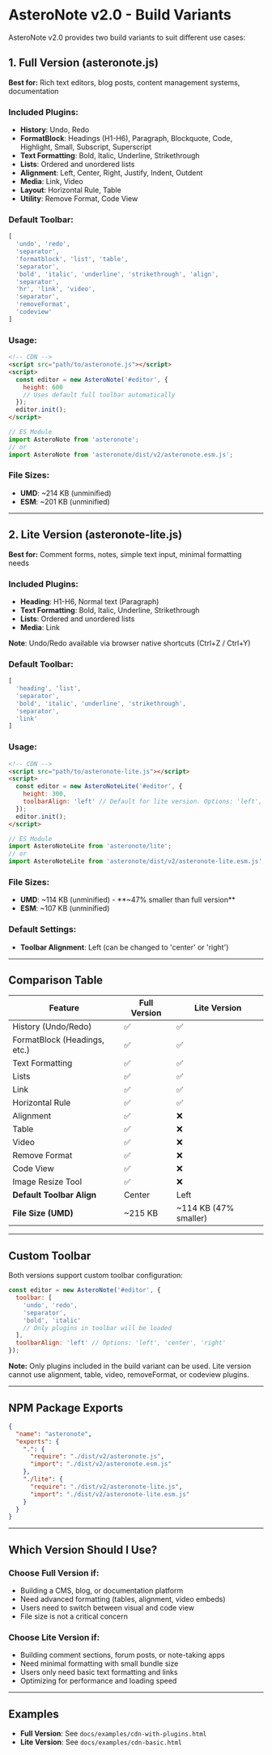 # AsteroNote v2.0 - Build Variants

AsteroNote v2.0 provides two build variants to suit different use cases:

## 1. Full Version (asteronote.js)

**Best for:** Rich text editors, blog posts, content management systems, documentation

### Included Plugins:
- **History**: Undo, Redo
- **FormatBlock**: Headings (H1-H6), Paragraph, Blockquote, Code, Highlight, Small, Subscript, Superscript
- **Text Formatting**: Bold, Italic, Underline, Strikethrough
- **Lists**: Ordered and unordered lists
- **Alignment**: Left, Center, Right, Justify, Indent, Outdent
- **Media**: Link, Video
- **Layout**: Horizontal Rule, Table
- **Utility**: Remove Format, Code View

### Default Toolbar:
```javascript
[
  'undo', 'redo',
  'separator',
  'formatblock', 'list', 'table',
  'separator',
  'bold', 'italic', 'underline', 'strikethrough', 'align',
  'separator',
  'hr', 'link', 'video',
  'separator',
  'removeFormat',
  'codeview'
]
```

### Usage:
```html
<!-- CDN -->
<script src="path/to/asteronote.js"></script>
<script>
  const editor = new AsteroNote('#editor', {
    height: 600
    // Uses default full toolbar automatically
  });
  editor.init();
</script>
```

```javascript
// ES Module
import AsteroNote from 'asteronote';
// or
import AsteroNote from 'asteronote/dist/v2/asteronote.esm.js';
```

### File Sizes:
- **UMD**: ~214 KB (unminified)
- **ESM**: ~201 KB (unminified)

---

## 2. Lite Version (asteronote-lite.js)

**Best for:** Comment forms, notes, simple text input, minimal formatting needs

### Included Plugins:
- **Heading**: H1-H6, Normal text (Paragraph)
- **Text Formatting**: Bold, Italic, Underline, Strikethrough
- **Lists**: Ordered and unordered lists
- **Media**: Link

**Note**: Undo/Redo available via browser native shortcuts (Ctrl+Z / Ctrl+Y)

### Default Toolbar:
```javascript
[
  'heading', 'list',
  'separator',
  'bold', 'italic', 'underline', 'strikethrough',
  'separator',
  'link'
]
```

### Usage:
```html
<!-- CDN -->
<script src="path/to/asteronote-lite.js"></script>
<script>
  const editor = new AsteroNoteLite('#editor', {
    height: 300,
    toolbarAlign: 'left' // Default for lite version. Options: 'left', 'center', 'right'
  });
  editor.init();
</script>
```

```javascript
// ES Module
import AsteroNoteLite from 'asteronote/lite';
// or
import AsteroNoteLite from 'asteronote/dist/v2/asteronote-lite.esm.js';
```

### File Sizes:
- **UMD**: ~114 KB (unminified) - **~47% smaller than full version**
- **ESM**: ~107 KB (unminified)

### Default Settings:
- **Toolbar Alignment**: Left (can be changed to 'center' or 'right')

---

## Comparison Table

| Feature | Full Version | Lite Version |
|---------|--------------|--------------|
| History (Undo/Redo) | ✅ | ✅ |
| FormatBlock (Headings, etc.) | ✅ | ✅ |
| Text Formatting | ✅ | ✅ |
| Lists | ✅ | ✅ |
| Link | ✅ | ✅ |
| Horizontal Rule | ✅ | ✅ |
| Alignment | ✅ | ❌ |
| Table | ✅ | ❌ |
| Video | ✅ | ❌ |
| Remove Format | ✅ | ❌ |
| Code View | ✅ | ❌ |
| Image Resize Tool | ✅ | ❌ |
| **Default Toolbar Align** | Center | Left |
| **File Size (UMD)** | ~215 KB | ~114 KB (47% smaller) |

---

## Custom Toolbar

Both versions support custom toolbar configuration:

```javascript
const editor = new AsteroNote('#editor', {
  toolbar: [
    'undo', 'redo',
    'separator',
    'bold', 'italic'
    // Only plugins in toolbar will be loaded
  ],
  toolbarAlign: 'left' // Options: 'left', 'center', 'right'
});
```

**Note:** Only plugins included in the build variant can be used. Lite version cannot use alignment, table, video, removeFormat, or codeview plugins.

---

## NPM Package Exports

```json
{
  "name": "asteronote",
  "exports": {
    ".": {
      "require": "./dist/v2/asteronote.js",
      "import": "./dist/v2/asteronote.esm.js"
    },
    "./lite": {
      "require": "./dist/v2/asteronote-lite.js",
      "import": "./dist/v2/asteronote-lite.esm.js"
    }
  }
}
```

---

## Which Version Should I Use?

### Choose **Full Version** if:
- Building a CMS, blog, or documentation platform
- Need advanced formatting (tables, alignment, video embeds)
- Users need to switch between visual and code view
- File size is not a critical concern

### Choose **Lite Version** if:
- Building comment sections, forum posts, or note-taking apps
- Need minimal formatting with small bundle size
- Users only need basic text formatting and links
- Optimizing for performance and loading speed

---

## Examples

- **Full Version**: See `docs/examples/cdn-with-plugins.html`
- **Lite Version**: See `docs/examples/cdn-basic.html`
